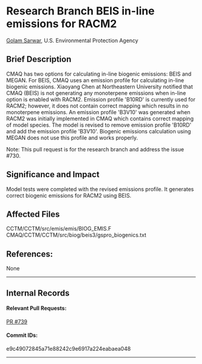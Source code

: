 
# Research Branch BEIS in-line emissions for RACM2 

[Golam Sarwar](mailto:sarwar.golam@epa.gov), U.S. Environmental Protection Agency

## Brief Description
CMAQ has two options for calculating in-line biogenic emissions: BEIS and MEGAN. For BEIS, CMAQ uses an emission profile for calculating in-line biogenic emissions. Xiaoyang Chen at Northeastern University notified that CMAQ (BEIS) is not generating any monoterpene emissions when in-line option is enabled with RACM2. Emission profile 'B10RD' is currently used for RACM2; however, it does not contain correct mapping which results in no monoterpene emissions. An emission profile 'B3V10' was generated when RACM2 was initially implemented in CMAQ which contains correct mapping of model species. The model is revised to remove emission profile 'B10RD' and add the emission profile 'B3V10'. Biogenic emissions calculation using MEGAN does not use this profile and works properly.

Note: This pull request is for the research branch and address the issue #730.
 
## Significance and Impact

Model tests were completed with the revised emissions profile. It generates correct biogenic emissions for RACM2 using BEIS.

## Affected Files

CCTM/CCTM/src/emis/emis/BIOG_EMIS.F
CMAQ/CCTM/CCTM/src/biog/beis3/gspro_biogenics.txt

## References:
None

-----
## Internal Records
#### Relevant Pull Requests:
[PR #739](https://github.com/usepa/cmaq_dev/pull/739)
#### Commit IDs:
e9c49072845a71e88242c9e6917a224eabaea048


-----
